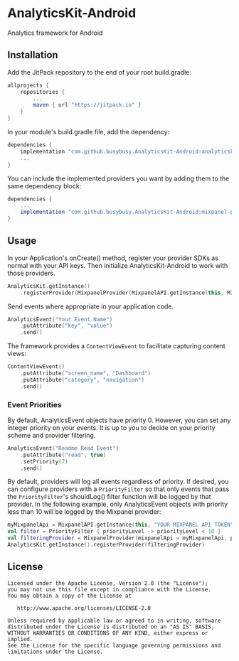 # AnalyticsKit-Android
Analytics framework for Android

## Installation
Add the JitPack repository to the end of your root build.gradle:
```groovy
allprojects {
    repositories {
        ...
        maven { url "https://jitpack.io" }
    }
}
```

In your module's build.gradle file, add the dependency:
```groovy
dependencies {
    implementation "com.github.busybusy.AnalyticsKit-Android:analyticskit:0.10.0"
    ...
}
```

You can include the implemented providers you want by adding them to the same dependency block:
```groovy
dependencies {
    ...
    implementation "com.github.busybusy.AnalyticsKit-Android:mixpanel-provider:0.10.0"
}
```

## Usage
In your Application's onCreate() method, register your provider SDKs as normal with your API keys. 
Then initialize AnalyticsKit-Android to work with those providers.

```kotlin
AnalyticsKit.getInstance()
    .registerProvider(MixpanelProvider(MixpanelAPI.getInstance(this, MIXPANEL_TOKEN)))
```

Send events where appropriate in your application code.

```kotlin
AnalyticsEvent("Your Event Name")
    .putAttribute("key", "value")
    .send()
```

The framework provides a ```ContentViewEvent``` to facilitate capturing content views:
```kotlin
ContentViewEvent()
    .putAttribute("screen_name", "Dashboard")
    .putAttribute("category", "navigation")
    .send()
```

### Event Priorities
By default, AnalyticsEvent objects have priority 0. However, you can
set any integer priority on your events. It is up to you to decide on your priority scheme 
and provider filtering.
```kotlin
AnalyticsEvent("Readme Read Event")
    .putAttribute("read", true)
    .setPriority(7)
    .send()
```

By default, providers will log all events regardless of priority. If desired, you can 
configure providers with a ```PriorityFilter``` so that only events that pass the 
```PriorityFilter```'s shouldLog() filter function will be logged by that provider. 
In the following example, only AnalyticsEvent objects with priority less than 10 will be 
logged by the Mixpanel provider:
```kotlin
myMixpanelApi = MixpanelAPI.getInstance(this, "YOUR MIXPANEL API TOKEN")
val filter = PriorityFilter { priorityLevel -> priorityLevel < 10 }
val filteringProvider = MixpanelProvider(mixpanelApi = myMixpanelApi, priorityFilter = filter)
AnalyticsKit.getInstance().registerProvider(filteringProvider)
```

## License

    Licensed under the Apache License, Version 2.0 (the "License");
    you may not use this file except in compliance with the License.
    You may obtain a copy of the License at

       http://www.apache.org/licenses/LICENSE-2.0

    Unless required by applicable law or agreed to in writing, software
    distributed under the License is distributed on an "AS IS" BASIS,
    WITHOUT WARRANTIES OR CONDITIONS OF ANY KIND, either express or implied.
    See the License for the specific language governing permissions and
    limitations under the License.

